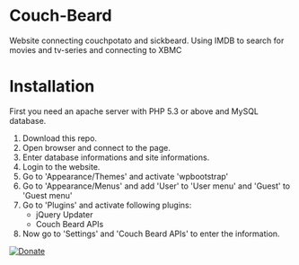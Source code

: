 Couch-Beard
===========

Website connecting couchpotato and sickbeard. Using IMDB to search for movies and tv-series and connecting to XBMC


Installation
===========
First you need an apache server with PHP 5.3 or above and MySQL database.
1. Download this repo.
2. Open browser and connect to the page.
3. Enter database informations and site informations.
4. Login to the website.
5. Go to 'Appearance/Themes' and activate 'wpbootstrap'
6. Go to 'Appearance/Menus' and add 'User' to 'User menu' and 'Guest' to 'Guest menu'
7. Go to 'Plugins' and activate following plugins:
    - jQuery Updater
    - Couch Beard APIs
8. Now go to 'Settings' and 'Couch Beard APIs' to enter the information.


[![Donate](https://www.paypalobjects.com/en_US/i/btn/btn_donate_LG.gif)](https://www.paypal.com/dk/cgi-bin/webscr?cmd=_flow&SESSION=D1UVPvXkDBbeUoW-pOIiviXJAFT2PmPIe7CjjuYi_MYkRgvAid0ZjL32lrG&dispatch=5885d80a13c0db1f8e263663d3faee8d14f86393d55a810282b64afed84968ec)

